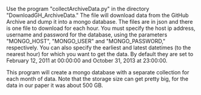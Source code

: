 Use the program "collectArchiveData.py" in the directory "DownloadGH_ArchiveData." The file will download data from the GitHub Archive and dump it into a mongo database. The files are in json and there is one file to download for each hour. You must specify the host ip address, username and password for the database, using the parameters "MONGO_HOST", "MONGO_USER" and "MONGO_PASSWORD," respectively. You can also specify the earliest and latest datetimes (to the nearest hour) for which you want to get the data. By default they are set to February 12, 2011 at 00:00:00 and October 31, 2013 at 23:00:00.

This program will create a mongo database with a separate collection for each month of data. Note that the storage size can get pretty big, for the data in our paper it was about 500 GB.
